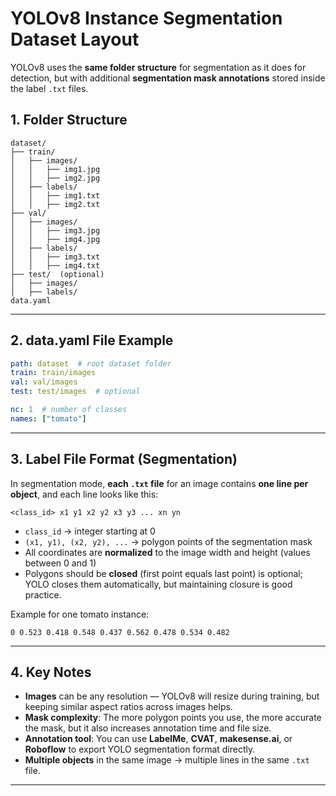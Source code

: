 # **YOLOv8 Instance Segmentation Dataset Layout**

YOLOv8 uses the **same folder structure** for segmentation as it does for detection, but with additional **segmentation mask annotations** stored inside the label `.txt` files.

## **1. Folder Structure**

```
dataset/
├── train/
│   ├── images/
│   │   ├── img1.jpg
│   │   ├── img2.jpg
│   ├── labels/
│   │   ├── img1.txt
│   │   ├── img2.txt
├── val/
│   ├── images/
│   │   ├── img3.jpg
│   │   ├── img4.jpg
│   ├── labels/
│   │   ├── img3.txt
│   │   ├── img4.txt
├── test/  (optional)
│   ├── images/
│   ├── labels/
data.yaml
```

---

## **2. data.yaml File Example**

```yaml
path: dataset  # root dataset folder
train: train/images
val: val/images
test: test/images  # optional

nc: 1  # number of classes
names: ["tomato"]
```

---

## **3. Label File Format (Segmentation)**

In segmentation mode, **each `.txt` file** for an image contains **one line per object**, and each line looks like this:

```
<class_id> x1 y1 x2 y2 x3 y3 ... xn yn
```

* `class_id` → integer starting at 0
* `(x1, y1), (x2, y2), ...` → polygon points of the segmentation mask
* All coordinates are **normalized** to the image width and height (values between 0 and 1)
* Polygons should be **closed** (first point equals last point) is optional; YOLO closes them automatically, but maintaining closure is good practice.

Example for one tomato instance:

```
0 0.523 0.418 0.548 0.437 0.562 0.478 0.534 0.482
```

---

## **4. Key Notes**

* **Images** can be any resolution — YOLOv8 will resize during training, but keeping similar aspect ratios across images helps.
* **Mask complexity**: The more polygon points you use, the more accurate the mask, but it also increases annotation time and file size.
* **Annotation tool**: You can use **LabelMe**, **CVAT**, **makesense.ai**, or **Roboflow** to export YOLO segmentation format directly.
* **Multiple objects** in the same image → multiple lines in the same `.txt` file.

---

